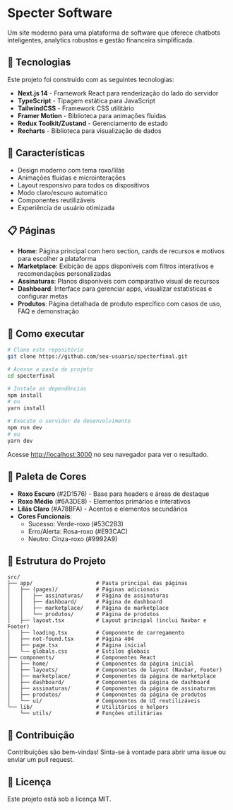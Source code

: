 # Specter Software

Um site moderno para uma plataforma de software que oferece chatbots inteligentes, analytics robustos e gestão financeira simplificada.

## 🚀 Tecnologias

Este projeto foi construído com as seguintes tecnologias:

- **Next.js 14** - Framework React para renderização do lado do servidor
- **TypeScript** - Tipagem estática para JavaScript
- **TailwindCSS** - Framework CSS utilitário
- **Framer Motion** - Biblioteca para animações fluidas
- **Redux Toolkit/Zustand** - Gerenciamento de estado
- **Recharts** - Biblioteca para visualização de dados

## 🌟 Características

- Design moderno com tema roxo/lilás
- Animações fluidas e microinterações
- Layout responsivo para todos os dispositivos
- Modo claro/escuro automático
- Componentes reutilizáveis
- Experiência de usuário otimizada

## 📋 Páginas

- **Home**: Página principal com hero section, cards de recursos e motivos para escolher a plataforma
- **Marketplace**: Exibição de apps disponíveis com filtros interativos e recomendações personalizadas
- **Assinaturas**: Planos disponíveis com comparativo visual de recursos
- **Dashboard**: Interface para gerenciar apps, visualizar estatísticas e configurar metas
- **Produtos**: Página detalhada de produto específico com casos de uso, FAQ e demonstração

## 🚀 Como executar

```bash
# Clone este repositório
git clone https://github.com/seu-usuario/specterfinal.git

# Acesse a pasta do projeto
cd specterfinal

# Instale as dependências
npm install
# ou
yarn install

# Execute o servidor de desenvolvimento
npm run dev
# ou
yarn dev
```

Acesse [http://localhost:3000](http://localhost:3000) no seu navegador para ver o resultado.

## 🎨 Paleta de Cores

- **Roxo Escuro** (#2D1576) - Base para headers e áreas de destaque
- **Roxo Médio** (#6A3DE8) - Elementos primários e interativos
- **Lilás Claro** (#A78BFA) - Acentos e elementos secundários
- **Cores Funcionais**:
  - Sucesso: Verde-roxo (#53C2B3)
  - Erro/Alerta: Rosa-roxo (#E93CAC)
  - Neutro: Cinza-roxo (#9992A9)

## 📝 Estrutura do Projeto

```
src/
├── app/                    # Pasta principal das páginas
│   ├── (pages)/            # Páginas adicionais
│   │   ├── assinaturas/    # Página de assinaturas
│   │   ├── dashboard/      # Página de dashboard
│   │   ├── marketplace/    # Página de marketplace
│   │   └── produtos/       # Página de produtos
│   ├── layout.tsx          # Layout principal (inclui Navbar e Footer)
│   ├── loading.tsx         # Componente de carregamento
│   ├── not-found.tsx       # Página 404
│   ├── page.tsx            # Página inicial
│   └── globals.css         # Estilos globais
├── components/             # Componentes React
│   ├── home/               # Componentes da página inicial
│   ├── layouts/            # Componentes de layout (Navbar, Footer)
│   ├── marketplace/        # Componentes da página de marketplace
│   ├── dashboard/          # Componentes da página de dashboard
│   ├── assinaturas/        # Componentes da página de assinaturas
│   ├── produtos/           # Componentes da página de produtos
│   └── ui/                 # Componentes de UI reutilizáveis
└── lib/                    # Utilitários e helpers
    └── utils/              # Funções utilitárias
```

## 🤝 Contribuição

Contribuições são bem-vindas! Sinta-se à vontade para abrir uma issue ou enviar um pull request.

## 📄 Licença

Este projeto está sob a licença MIT.
